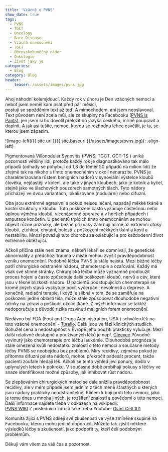 ```yaml
---
title: 'Vzácně o PVNS'
show_date: true
tags:
  - PVNS
  - TGCT
  - Oncology
  - Rare Disease
  - Vzácná onemocnění
  - TGCT
  - Obrovskobuněčný nádor
  - Onkologie
  - Život jaký je
categories:
  - Blog
category: Blog
header:
    teaser: /assets/images/pvns.jpg    
---
```


Ahoj náhodní kolemjdoucí. Každý rok v únoru je Den vzácných nemocí a neboť jsem neměl kam psát před pár měsíci,   
postuji se spožděním text až teď. A mimochodem, ani jsem neoslavoval.  
Text původem není zcela můj, ale ze skupiny na Facebooku (<a href="https://www.facebook.com/groups/91851410592">PVNS is Pants</a>),
jen jsem si ho dovolil přeložit do jazyka českého, mírně poupravit a doplnit.
A jak asi tušíte, nemoc, kterou se rozhodnu lehce osvětlit, je ta, se kterou jsem zápasím.

![image-left]({{ site.url }}{{ site.baseurl }}/assets/images/pvns.jpg){: .align-left}

Pigmentovaná Villonodular Synovitis (PVNS, TGCT, GCT-TS ) uniká pozornosti většiny lidí, protože každý rok je
diagnostikováno tak málo případů (odhady se pohybují od 1,8 do téměř 50 případů na milion lidí) že zřejmě tak na nikoho s tímto onemocněním v okolí nenarazíte.
PVNS je charakterizována růstem benigních nádorů v synoviální výstelce kloubů člověka, nejčastěji v koleni,
ale také v jiných kloubech, jako je kotník a kyčel, stejně jako ve šlachových pouzdrech samotných šlach. Tyto nádory přicházejí ve dvou variantách, lokalizované (nodulární) nebo difuzní.

Oba jsou extrémně agresivní a pokud nejsou léčeni, napadají měkké tkáně a kostní struktury v kloubu. Toto poškození často
vyžaduje částečnou nebo úplnou výměnu kloubů, vícenásobné operace a v horších případech i amputace končetin. U pacientů trpících tímto onemocněním se mohou objevit různé příznaky,
ale běžné příznaky zahrnují mírné až extrémní otoky kloubů, ztuhlost, chytání, bolesti z poškození měkkých tkání
a kostí a nestabilitu. Mnozí považují tuto chorobu za oslabující a pro každodenní život extrémně obtěžující.

Ačkoli příčina stále není známa, někteří lékaři se domnívají, že genetické abnormality a předchozí trauma v místě mohou zvýšit
pravděpodobnost vzniku onemocnění. Podobně léčba PVNS je stále nejistá. Mezi běžné léčby patří chirurgické odstranění
nádoru, chemoterapie a ozařování. Každý má však své stinné stránky. Chirurgická léčba může významně prodloužit proces
hojení a často způsobuje další poškození kloubů, nervů a cév, které jsou v těsné blízkosti nádoru. U pacientů
podstupujících chemoterapii se kromě jiných stavů vyskytuje pocit vyčerpání, nevolnosti a deprese. A konečně, radiační
terapie, i když je slibná v tom, že se zaměřuje na poškození jedné oblasti těla, může stále způsobovat dlouhodobé
negativní účinky na zdraví a poškodit okolní tkáně. Z mých informací se taktéž nedoporučuje z důvodů rizika rozvinutí maligních forem onemocnění.

Nedávno byl FDA (Foot and Drugs Administration, USA ) schválen lék na toto vzácné onemocnění - <a href="https://www.turalio.com/en/">Turalio</a>. Další jsou ve fázi klinických studiích.
Bohužel cena a nedostupnost v Evropě jeho použití prakticky vylučuje. Mezi další relativně dostupné a používaných léků je např.
<a href="https://en.wikipedia.org/wiki/Imatinib">Gleevec</a> Původně vyvinutý jako chemoterapie pro léčbu laukémie.
Dlouhodobá prognóza je stále omezená kvůli nedostatku znalostí o této nemoci a současné metody léčby PVNS
se neobejdou bez problémů. Míry recidivy, zejména pokud je přítomna difuzní paleta nádorů, mohou překročit padesát
procent, takže pacienti zoufale hledají lék. Ačkoli se tento výhled jeví ponurý, došlo v uplynulých letech k pokroku. V současné době
probíhají pokusy s léčivy ve snaze identifikovat možné způsoby, jak inhibovat růst nádoru.

Se zlepšováním chirurgických metod se dále snížila pravděpodobnost recidivy, ale v mém případě jsem jedním z těch
méně šťastných u kterých jsou nádory prakticky neodstranitelné. Klíčem k boji proti této nemoci, jako je tomu dnes u mnoha jiných, je
rozšíření znalostí a povědomí o této nemoci. Další informace najdete třeba v odkazech na wikipedii:   
<a href="https://en.wikipedia.org/wiki/Tenosynovial_giant_cell_tumor">PVNS WIKI</a>
Z posledních zdrojů také třeba Youtube:
<a href="https://youtu.be/k4PFFuc7y4w">Giant Cell 101</a>

Komunita žijící s PVNS sdílejí své zkušenosti ve výše zmíněné skupině na Facebooku, kterou mohu jedině doporučit.
Můžete tak zjistit některé výsledků léčby a zkušeností, jako podpořit ty, kteří čelí podobným problémům.

Děkuji vám všem za váš čas a pozornost.